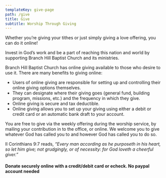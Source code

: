 ```yaml
---
templateKey: give-page
path: /give
title: Give
subtitle: Worship Through Giving
---
```

Whether you’re giving your tithes or just simply giving a love offering, you can do it online!

Invest in God’s work and be a part of reaching this nation and world by supporting Branch Hill Baptist Church and its ministries. 

Branch Hill Baptist Church has online giving available to those who desire to use it. There are many benefits to giving online:

* Users of online giving are responsible for setting up and controlling their online giving options themselves.
* They can designate where their giving goes (general fund, building program, missions, etc.) and the frequency in which they give.
* Online giving is secure and tax deductible.
* Online giving allows you to set up your giving using either a debit or credit card or an automatic bank draft to your account.

You are free to give via the weekly offering during the worship service, by mailing your contribution in to the office, or online. We welcome you to give whatever God has called you to and however God has called you to do so.

II Corinthians 9:7 reads, *“Every man according as he purposeth in his heart, so let him give; not grudgingly, or of necessity: for God loveth a cheerful giver.”*

#### Donate securely online with a credit/debit card or echeck. No paypal account needed